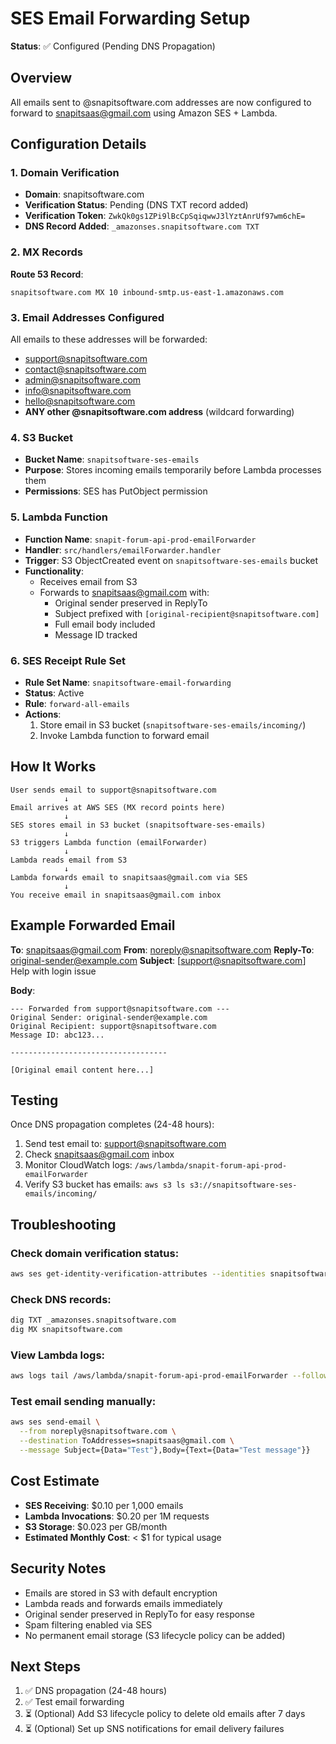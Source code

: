 # SES Email Forwarding Setup

**Status**: ✅ Configured (Pending DNS Propagation)

## Overview
All emails sent to @snapitsoftware.com addresses are now configured to forward to snapitsaas@gmail.com using Amazon SES + Lambda.

## Configuration Details

### 1. Domain Verification
- **Domain**: snapitsoftware.com
- **Verification Status**: Pending (DNS TXT record added)
- **Verification Token**: `ZwkQk0gs1ZPi9lBcCpSqiqwwJ3lYztAnrUf97wm6chE=`
- **DNS Record Added**: `_amazonses.snapitsoftware.com TXT`

### 2. MX Records
**Route 53 Record**:
```
snapitsoftware.com MX 10 inbound-smtp.us-east-1.amazonaws.com
```

### 3. Email Addresses Configured
All emails to these addresses will be forwarded:
- support@snapitsoftware.com
- contact@snapitsoftware.com
- admin@snapitsoftware.com
- info@snapitsoftware.com
- hello@snapitsoftware.com
- **ANY other @snapitsoftware.com address** (wildcard forwarding)

### 4. S3 Bucket
- **Bucket Name**: `snapitsoftware-ses-emails`
- **Purpose**: Stores incoming emails temporarily before Lambda processes them
- **Permissions**: SES has PutObject permission

### 5. Lambda Function
- **Function Name**: `snapit-forum-api-prod-emailForwarder`
- **Handler**: `src/handlers/emailForwarder.handler`
- **Trigger**: S3 ObjectCreated event on `snapitsoftware-ses-emails` bucket
- **Functionality**:
  - Receives email from S3
  - Forwards to snapitsaas@gmail.com with:
    - Original sender preserved in ReplyTo
    - Subject prefixed with `[original-recipient@snapitsoftware.com]`
    - Full email body included
    - Message ID tracked

### 6. SES Receipt Rule Set
- **Rule Set Name**: `snapitsoftware-email-forwarding`
- **Status**: Active
- **Rule**: `forward-all-emails`
- **Actions**:
  1. Store email in S3 bucket (`snapitsoftware-ses-emails/incoming/`)
  2. Invoke Lambda function to forward email

## How It Works

```
User sends email to support@snapitsoftware.com
            ↓
Email arrives at AWS SES (MX record points here)
            ↓
SES stores email in S3 bucket (snapitsoftware-ses-emails)
            ↓
S3 triggers Lambda function (emailForwarder)
            ↓
Lambda reads email from S3
            ↓
Lambda forwards email to snapitsaas@gmail.com via SES
            ↓
You receive email in snapitsaas@gmail.com inbox
```

## Example Forwarded Email

**To**: snapitsaas@gmail.com
**From**: noreply@snapitsoftware.com
**Reply-To**: original-sender@example.com
**Subject**: [support@snapitsoftware.com] Help with login issue

**Body**:
```
--- Forwarded from support@snapitsoftware.com ---
Original Sender: original-sender@example.com
Original Recipient: support@snapitsoftware.com
Message ID: abc123...

-----------------------------------

[Original email content here...]
```

## Testing

Once DNS propagation completes (24-48 hours):

1. Send test email to: support@snapitsoftware.com
2. Check snapitsaas@gmail.com inbox
3. Monitor CloudWatch logs: `/aws/lambda/snapit-forum-api-prod-emailForwarder`
4. Verify S3 bucket has emails: `aws s3 ls s3://snapitsoftware-ses-emails/incoming/`

## Troubleshooting

### Check domain verification status:
```bash
aws ses get-identity-verification-attributes --identities snapitsoftware.com --region us-east-1
```

### Check DNS records:
```bash
dig TXT _amazonses.snapitsoftware.com
dig MX snapitsoftware.com
```

### View Lambda logs:
```bash
aws logs tail /aws/lambda/snapit-forum-api-prod-emailForwarder --follow
```

### Test email sending manually:
```bash
aws ses send-email \
  --from noreply@snapitsoftware.com \
  --destination ToAddresses=snapitsaas@gmail.com \
  --message Subject={Data="Test"},Body={Text={Data="Test message"}}
```

## Cost Estimate
- **SES Receiving**: $0.10 per 1,000 emails
- **Lambda Invocations**: $0.20 per 1M requests
- **S3 Storage**: $0.023 per GB/month
- **Estimated Monthly Cost**: < $1 for typical usage

## Security Notes
- Emails are stored in S3 with default encryption
- Lambda reads and forwards emails immediately
- Original sender preserved in ReplyTo for easy response
- Spam filtering enabled via SES
- No permanent email storage (S3 lifecycle policy can be added)

## Next Steps
1. ✅ DNS propagation (24-48 hours)
2. ✅ Test email forwarding
3. ⏳ (Optional) Add S3 lifecycle policy to delete old emails after 7 days
4. ⏳ (Optional) Set up SNS notifications for email delivery failures
